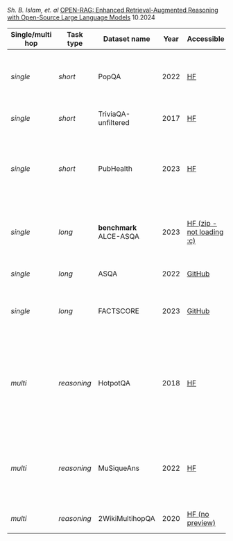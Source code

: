 *Sh. B. Islam, et. al* [OPEN-RAG: Enhanced Retrieval-Augmented Reasoning with Open-Source Large Language Models](https://arxiv.org/pdf/2410.01782) 10.2024

| Single/multi hop | Task type   | Dataset name            | Year | Accessible                                                                                                   | Comment                                                                                             |
| ---------------- | ----------- | ----------------------- | ---- | ------------------------------------------------------------------------------------------------------------ | --------------------------------------------------------------------------------------------------- |
| *single*         | *short*     | PopQA                   | 2022 | [HF](https://huggingface.co/datasets/akariasai/PopQA)                                                        | - still wiki<br>- no text provided (links only)<br>- no chunks                                      |
| *single*         | *short*     | TriviaQA-unfiltered     | 2017 | [HF](https://huggingface.co/datasets/mandarjoshi/trivia_qa)                                                  | - still wiki<br>- no chunks                                                                         |
| *single*         | *short*     | PubHealth               | 2023 | [HF](https://huggingface.co/datasets/bigbio/pubhealth)                                                       | - not question = facts (true or false),<br>- different texts.<br>- no chunks                        |
| *single*         | *long*      | **benchmark** ALCE-ASQA | 2023 | [HF (zip - not loading :c)](https://huggingface.co/datasets/princeton-nlp/ALCE-data/blob/main/ALCE-data.tar) | - 2 datasets on wiki + 1 dataset *Explain like I'm 5*                                               |
| *single*         | *long*      | ASQA                    | 2022 | [GitHub](https://github.com/google-research/language/blob/master/language/asqa/README.md)                    | - wiki<br>- loaded with gsutils                                                                     |
| *single*         | *long*      | FACTSCORE               | 2023 | [GitHub](https://github.com/shmsw25/FActScore)                                                               | - generated biographies vs. Wiki articles                                                           |
| *multi*          | *reasoning* | HotpotQA                | 2018 | [HF](https://huggingface.co/datasets/hotpotqa/hotpot_qa)                                                     | - wiki<br>- different query levels + different query types<br>- ==really different question types== |
| *multi*          | *reasoning* | MuSiqueAns              | 2022 | [HF](https://huggingface.co/datasets/jerry128/Musique-Ans-Eval)                                              | - questions built with different graphs<br>- data from 5 wiki based datasets                        |
| *multi*          | *reasoning* | 2WikiMultihopQA         | 2020 | [HF (no preview)](https://huggingface.co/datasets/xanhho/2WikiMultihopQA)                                    | - still wiki<br>- based on triplets                                                                 |
